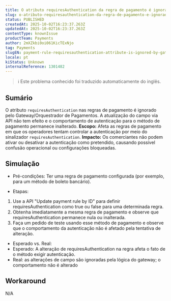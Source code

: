 ```yaml
---
title: O atributo requiresAuthentication da regra de pagamento é ignorado pelo gateway (não pode ser imposto/substituído via API)
slug: o-atributo-requiresauthentication-da-regra-de-pagamento-e-ignorado-pelo-gateway-nao-pode-ser-impostosubstituido-via-api
status: PUBLISHED
createdAt: 2025-10-02T16:23:37.263Z
updatedAt: 2025-10-02T16:23:37.263Z
contentType: knownIssue
productTeam: Payments
author: 2mXZkbi0oi061KicTExNjo
tag: Payments
slugEN: payment-rule-requiresauthentication-attribute-is-ignored-by-gateway-cannot-be-enforcedoverridden-via-api
locale: pt
kiStatus: Unknown
internalReference: 1301482
---
```


>ℹ️ Este problema conhecido foi traduzido automaticamente do inglês.

## Sumário


O atributo `requiresAuthentication` nas regras de pagamento é ignorado pelo Gateway/Orquestrador de Pagamentos. A atualização do campo via API não tem efeito e o comportamento de autenticação para o método de pagamento permanece inalterado.
**Escopo:** Afeta as regras de pagamento em que os operadores tentam controlar a autenticação por meio do sinalizador `requiresAuthentication`.
**Impacto:** Os comerciantes não podem ativar ou desativar a autenticação como pretendido, causando possível confusão operacional ou configurações bloqueadas.
## Simulação



- Pré-condições: Ter uma regra de pagamento configurada (por exemplo, para um método de boleto bancário).


- Etapas:
1) Use a API "Update payment rule by ID" para definir requiresAuthentication como true ou false para uma determinada regra.
2) Obtenha imediatamente a mesma regra de pagamento e observe que requiresAuthentication permanece nula ou inalterada.
3) Faça um pedido de teste usando esse método de pagamento e observe que o comportamento da autenticação não é afetado pela tentativa de alteração.


- Esperado vs. Real:
- Esperado: A alteração de requiresAuthentication na regra afeta o fato de o método exigir autenticação.
- Real: as alterações de campo são ignoradas pela lógica do gateway; o comportamento não é alterado
## Workaround


N/A


